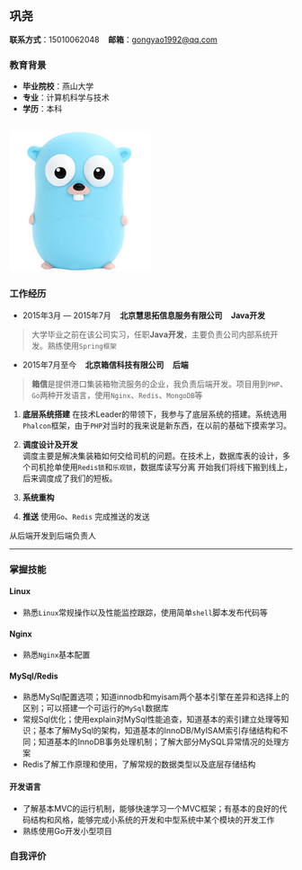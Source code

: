 ## 巩尧

**联系方式**：15010062048&nbsp;&nbsp;&nbsp;&nbsp;**邮箱**：gongyao1992@qq.com

### 教育背景

* **毕业院校**：燕山大学
* **专业**：计算机科学与技术
* **学历**：本科

![图片](pic/go.jpg)
---
### 工作经历

* 2015年3月 — 2015年7月&nbsp;&nbsp;&nbsp;&nbsp;**北京慧思拓信息服务有限公司**&nbsp;&nbsp;&nbsp;&nbsp;**Java开发**
> 大学毕业之前在该公司实习，任职**Java开发**，主要负责公司内部系统开发。熟练使用`Spring框架`

* 2015年7月至今&nbsp;&nbsp;&nbsp;&nbsp;**北京箱信科技有限公司**&nbsp;&nbsp;&nbsp;&nbsp;**后端**
> **箱信**是提供港口集装箱物流服务的企业，我负责后端开发。项目用到`PHP`、`Go`两种开发语言，使用`Nginx`、`Redis`、`MongoDB`等
   1. **底层系统搭建** 在技术Leader的带领下，我参与了底层系统的搭建。系统选用`Phalcon`框架，由于`PHP`对当时的我来说是新东西，在以前的基础下摸索学习。
   2. **调度设计及开发**  
   调度主要是解决集装箱如何交给司机的问题。在技术上，数据库表的设计，多个司机抢单使用`Redis锁`和`乐观锁`，数据库读写分离
   开始我们将线下搬到线上，后来调度成了我们的短板。
   3. **系统重构** 
   
   4. **推送** 使用`Go`、`Redis` 完成推送的发送
   
   从后端开发到后端负责人
   
---

### 掌握技能


#### Linux
* 熟悉`Linux`常规操作以及性能监控跟踪，使用简单`shell`脚本发布代码等

#### Nginx
* 熟悉`Nginx`基本配置

#### MySql/Redis
* 熟悉MySql配置选项；知道innodb和myisam两个基本引擎在差异和选择上的区别；可以搭建一个可运行的`MySql`数据库
* 常规Sql优化；使用explain对MySql性能追查，知道基本的索引建立处理等知识；基本了解MySql的架构，知道基本的InnoDB/MyISAM索引存储结构和不同；知道基本的InnoDB事务处理机制；了解大部分MySQL异常情况的处理方案
* Redis了解工作原理和使用，了解常规的数据类型以及底层存储结构

#### 开发语言
* 了解基本MVC的运行机制，能够快速学习一个MVC框架；有基本的良好的代码结构和风格，能够完成小系统的开发和中型系统中某个模块的开发工作
* 熟练使用Go开发小型项目

### 自我评价

